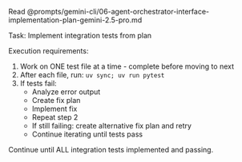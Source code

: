 Read @prompts/gemini-cli/06-agent-orchestrator-interface-implementation-plan-gemini-2.5-pro.md

Task: Implement integration tests from plan

Execution requirements:
1. Work on ONE test file at a time - complete before moving to next
2. After each file, run: `uv sync; uv run pytest`
3. If tests fail:
    - Analyze error output
    - Create fix plan
    - Implement fix
    - Repeat step 2
    - If still failing: create alternative fix plan and retry
    - Continue iterating until tests pass

Continue until ALL integration tests implemented and passing.
